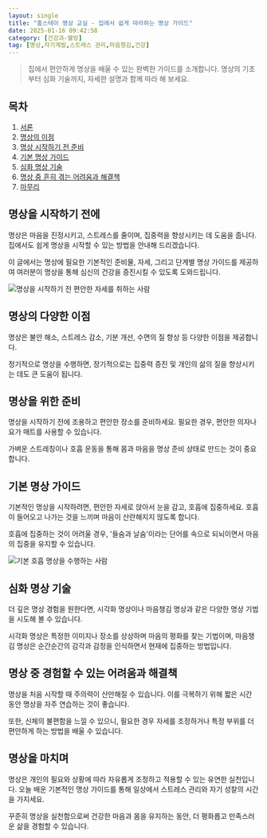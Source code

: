 ```yaml
---
layout: single
title: "홈스테이 명상 교실 - 집에서 쉽게 따라하는 명상 가이드"
date: 2025-01-16 09:42:58
category: [건강과-웰빙]
tag: [명상,자기계발,스트레스 관리,마음챙김,건강]
---
```

  
> 집에서 편안하게 명상을 배울 수 있는 완벽한 가이드를 소개합니다. 명상의 기초부터 심화 기술까지, 자세한 설명과 함께 따라 해 보세요.

## 목차
1. [서론](#서론)
2. [명상의 이점](#명상의-이점)
3. [명상 시작하기 전 준비](#명상-시작하기-전-준비)
4. [기본 명상 가이드](#기본-명상-가이드)
5. [심화 명상 기술](#심화-명상-기술)
6. [명상 중 흔히 겪는 어려움과 해결책](#명상-중-흔히-겪는-어려움과-해결책)
7. [마무리](#마무리)

## 명상을 시작하기 전에

명상은 마음을 진정시키고, 스트레스를 줄이며, 집중력을 향상시키는 데 도움을 줍니다. 집에서도 쉽게 명상을 시작할 수 있는 방법을 안내해 드리겠습니다.


이 글에서는 명상에 필요한 기본적인 준비물, 자세, 그리고 단계별 명상 가이드를 제공하여 여러분이 명상을 통해 심신의 건강을 증진시킬 수 있도록 도와드립니다.


![명상을 시작하기 전 편안한 자세를 취하는 사람](https://i.ibb.co/0MXSsnw/png-skoid-d505667d-d6c1-4a0a-bac7-5c84a87759f8-sktid-a48cca56-e6da-484e-a814-9c849652bcb3-skt-2025-0.png)



## 명상의 다양한 이점

명상은 불안 해소, 스트레스 감소, 기분 개선, 수면의 질 향상 등 다양한 이점을 제공합니다.


정기적으로 명상을 수행하면, 장기적으로는 집중력 증진 및 개인의 삶의 질을 향상시키는 데도 큰 도움이 됩니다.



## 명상을 위한 준비

명상을 시작하기 전에 조용하고 편안한 장소를 준비하세요. 필요한 경우, 편안한 의자나 요가 매트를 사용할 수 있습니다.


가벼운 스트레칭이나 호흡 운동을 통해 몸과 마음을 명상 준비 상태로 만드는 것이 중요합니다.



## 기본 명상 가이드

기본적인 명상을 시작하려면, 편안한 자세로 앉아서 눈을 감고, 호흡에 집중하세요. 호흡이 들어오고 나가는 것을 느끼며 마음이 산란해지지 않도록 합니다.


호흡에 집중하는 것이 어려울 경우, '들숨과 날숨'이라는 단어를 속으로 되뇌이면서 마음의 집중을 유지할 수 있습니다.


![기본 호흡 명상을 수행하는 사람](https://i.ibb.co/hMf74yZ/png-skoid-d505667d-d6c1-4a0a-bac7-5c84a87759f8-sktid-a48cca56-e6da-484e-a814-9c849652bcb3-skt-2025-0.png)



## 심화 명상 기술

더 깊은 명상 경험을 원한다면, 시각화 명상이나 마음챙김 명상과 같은 다양한 명상 기법을 시도해 볼 수 있습니다.


시각화 명상은 특정한 이미지나 장소를 상상하며 마음의 평화를 찾는 기법이며, 마음챙김 명상은 순간순간의 감각과 감정을 인식하면서 현재에 집중하는 방법입니다.



## 명상 중 경험할 수 있는 어려움과 해결책

명상을 처음 시작할 때 주의력이 산만해질 수 있습니다. 이를 극복하기 위해 짧은 시간 동안 명상을 자주 연습하는 것이 좋습니다.


또한, 신체의 불편함을 느낄 수 있으니, 필요한 경우 자세를 조정하거나 특정 부위를 더 편안하게 하는 방법을 배울 수 있습니다.



## 명상을 마치며

명상은 개인의 필요와 상황에 따라 자유롭게 조정하고 적용할 수 있는 유연한 실천입니다. 오늘 배운 기본적인 명상 가이드를 통해 일상에서 스트레스 관리와 자기 성찰의 시간을 가지세요.


꾸준히 명상을 실천함으로써 건강한 마음과 몸을 유지하는 동안, 더 평화롭고 만족스러운 삶을 경험할 수 있습니다.

